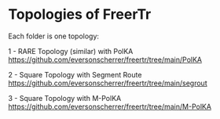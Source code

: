 # Topologies of FreerTr


Each folder is one topology:

1 - RARE Topology (similar) with PolKA https://github.com/eversonscherrer/freertr/tree/main/PolKA

2 - Square Topology with Segment Route https://github.com/eversonscherrer/freertr/tree/main/segrout

3 - Square Topology with M-PolKA https://github.com/eversonscherrer/freertr/tree/main/M-PolKA
